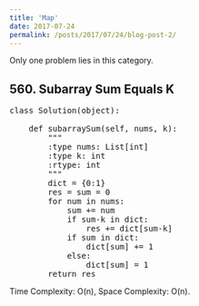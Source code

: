 ```yaml
---
title: 'Map'
date: 2017-07-24
permalink: /posts/2017/07/24/blog-post-2/
---
```


Only one problem lies in this category.

## 560. Subarray Sum Equals K
<pre>
class Solution(object):
    
    def subarraySum(self, nums, k):
        """
        :type nums: List[int]
        :type k: int
        :rtype: int
        """
        dict = {0:1}
        res = sum = 0
        for num in nums:
            sum += num
            if sum-k in dict:
                res += dict[sum-k]
            if sum in dict:
                dict[sum] += 1
            else:
                dict[sum] = 1
        return res
</pre>
Time Complexity: O(n), Space Complexity: O(n).
